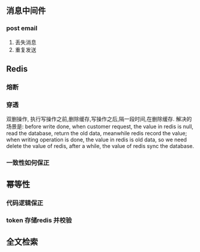 
## 消息中间件

### post email

1. 丢失消息
2. 重复发送

## Redis

### 熔断

### 穿透

双删操作, 执行写操作之前,删除缓存,写操作之后,隔一段时间,在删除缓存.
解决的场景是: before write done, when customer request, the value in redis is null,
            read the database, return the old data, meanwhile redis record the value;
            when writing operation is done, the value in redis is old data, so we need
            delete the value of redis, after a while, the value of redis sync the database.

### 一致性如何保正


## 幂等性

### 代码逻辑保正

### token 存储redis 并校验

## 全文检索
